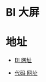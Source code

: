 <!--
 * @Author: lg
 * @Date: 2024-02-02 11:29:21
 * @LastEditors: lg
 * @LastEditTime: 2024-02-02 11:39:00
 * @Description:
 * @FilePath: \lg-docs\docs\project-introduction\b\bi.md
-->

# BI 大屏

# 地址

- [BI 网址](http://110.40.173.112/bi/bi-list)

- [代码 网址](https://gitee.com/leigong421/bi-me)
